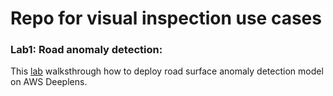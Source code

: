 # Repo for visual inspection use cases


### Lab1: Road anomaly detection:
This [lab](https://github.com/mahendrabairagi/visual/blob/master/roaddamageinspection.md) walksthrough how to deploy road surface anomaly detection model on AWS Deeplens.

